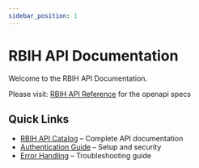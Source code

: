 ```yaml
---
sidebar_position: 1
---
```


# RBIH API Documentation

Welcome to the RBIH API Documentation.

Please visit: [RBIH API Reference](#) for the openapi specs

## Quick Links

- [RBIH API Catalog](#) – Complete API documentation
- [Authentication Guide](#) – Setup and security
- [Error Handling](#) – Troubleshooting guide
